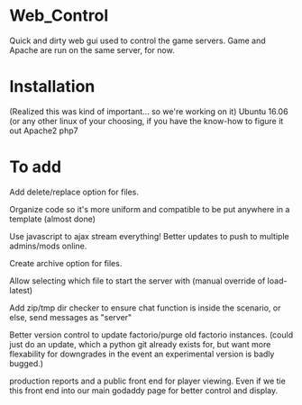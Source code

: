 # Web_Control
Quick and dirty web gui used to control the game servers. Game and Apache are run on the same server, for now.

# Installation
(Realized this was kind of important... so we're working on it)
Ubuntu 16.06 (or any other linux of your choosing, if you have the know-how to figure it out
Apache2
php7

# To add
Add delete/replace option for files.

Organize code so it's more uniform and compatible to be put anywhere in a template (almost done)

Use javascript to ajax stream everything! Better updates to push to multiple admins/mods online.

Create archive option for files.

Allow selecting which file to start the server with (manual override of load-latest)

Add zip/tmp dir checker to ensure chat function is inside the scenario, or else, send messages as "server"

Better version control to update factorio/purge old factorio instances. (could just do an update, which a python git already exists for, but want more flexability for downgrades in the event an experimental version is badly bugged.)

production reports and a public front end for player viewing. Even if we tie this front end into our main godaddy page for better control and display.

